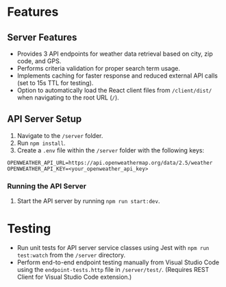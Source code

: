 # Features

## Server Features

- Provides 3 API endpoints for weather data retrieval based on city, zip code, and GPS.
- Performs criteria validation for proper search term usage.
- Implements caching for faster response and reduced external API calls (set to 15s TTL for testing).
- Option to automatically load the React client files from `/client/dist/` when navigating to the root URL (`/`).


## API Server Setup

1. Navigate to the `/server` folder.
2. Run `npm install`.
3. Create a `.env` file within the `/server` folder with the following keys:

```plaintext
OPENWEATHER_API_URL=https://api.openweathermap.org/data/2.5/weather
OPENWEATHER_API_KEY=<your_openweather_api_key>
```

### Running the API Server

1. Start the API server by running `npm run start:dev`.


# Testing

- Run unit tests for API server service classes using Jest with `npm run test:watch` from the `/server` directory.
- Perform end-to-end endpoint testing manually from Visual Studio Code using the `endpoint-tests.http` file in `/server/test/`. (Requires REST Client for Visual Studio Code extension.)

